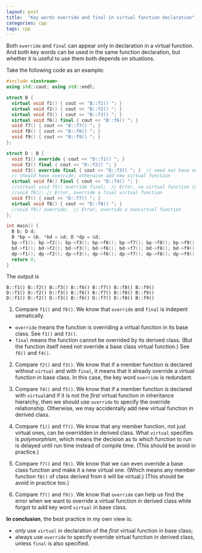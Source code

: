 ```yaml
---
layout: post
title:  "Key words override and final in virtual function declaration"
categories: cpp
tags: cpp
---
```


Both `override` and `final` can appear only in declaration in a virtual function. And both key words can be used in the same function declaration, but whether it is useful to use them both depends on situations.

Take the following code as an example:

```cpp
#include <iostream>
using std::cout; using std::endl;

struct B {
  virtual void f1() { cout << "B::f1() "; }
  virtual void f2() { cout << "B::f2() "; }
  virtual void f3() { cout << "B::f3() "; }
  virtual void f6() final { cout << "B::f6() "; }
  void f7() { cout << "B::f7() "; }
  void f8() { cout << "B::f8() "; }
  void f9() { cout << "B::f9() "; }
};

struct D : B {
  void f1() override { cout << "D::f1() "; }
  void f2() final { cout << "D::f2() "; }
  void f3() override final { cout << "D::f3() "; }  // need not have override
  // should have override, otherwise add new virtual function
  virtual void f4() final { cout << "D::f4() "; }
  //virtual void f5() override final;  // Error, no virtual function in base class
  //void f6(); // Error, override a final virtual function
  void f7() { cout << "D::f7() "; }
  virtual void f8() { cout << "D::f8() "; }
  //void f9() override;  // Error, override a nonvirtual function 
};

int main() {
  B b; D d;
  B *bp = &b, *bd = &d; D *dp = &d;
  bp->f1(); bp->f2(); bp->f3(); bp->f6(); bp->f7(); bp->f8(); bp->f9(); cout << endl;
  bd->f1(); bd->f2(); bd->f3(); bd->f6(); bd->f7(); bd->f8(); bd->f9(); cout << endl;
  dp->f1(); dp->f2(); dp->f3(); dp->f6(); dp->f7(); dp->f8(); dp->f9(); cout << endl;
  return 0;
}
```

The output is

```
B::f1() B::f2() B::f3() B::f6() B::f7() B::f8() B::f9()
D::f1() D::f2() D::f3() B::f6() B::f7() B::f8() B::f9()
D::f1() D::f2() D::f3() B::f6() D::f7() D::f8() B::f9()
```

1. Compare `f1()` and `f6()`. We know that `override` and `final` is indepent sematically.

  - `override` means the function is overriding a virtual function in its base class. See `f1()` and `f3()`.
  - `final` means the function cannot be overrided by its derived class. (But the function itself need not override a base class virtual function.) See `f6()` and `f4()`.

2. Compare `f2()` and `f3()`. We know that if a member function is declared without `virtual` and with `final`, it means that it already override a virtual function in base class. In this case, the key word `override` is redundant.

3. Compare `f4()` and `f5()`. We know that if a member function is declared with `virtual`and if it is not the *first* virtual function in inheritance hierarchy, then we should use `override` to specify the override relationship. Otherwise, we may accidentally add new virtual function in derived class.

4. Compare `f1()` and `f7()`. We know that any member function, not just virtual ones, can be overridden in derived class. What `virtual` specifies is *polymorphism*, which means the decision as to which function to run is delayed until run time instead of compile time. (This should be avoid in practice.)

5. Compare `f7()` and `f8()`. We know that we can even override a base class function and make it a new virtual one. (Which means any member function `f8()` of class derived from `D` will be virtual.) (This should be avoid in practice too.)

6. Compare `f7()` and `f9()`. We know that `override` can help us find the error when we want to override a virtual function in derived class while forgot to add key word `virtual` in base class.

**In conclusion**, the best practice in my own view is:

  - *only* use `virtual` in declaration of the *first* virtual function in base class;
  - always use `override` to specify override virtual function in derived class, unless `final` is also specified.
